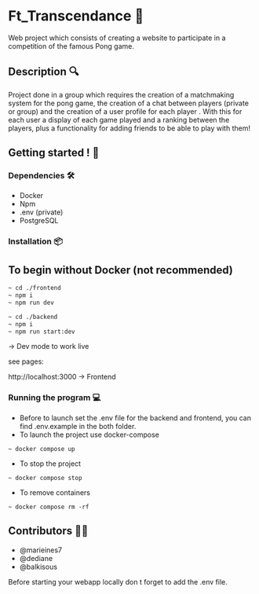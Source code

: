 # Ft_Transcendance 🏓

Web project which consists of creating a website to participate in a competition of the famous Pong game. 

## Description 🔍

Project done in a group which requires the creation of a matchmaking system for the pong game, the creation of a chat between players (private or group) and the creation of a user profile for each player . With this for each user a display of each game played and a ranking between the players, plus a functionality for adding friends to be able to play with them!

## Getting started ! 🏁

### Dependencies  🛠️
* Docker
* Npm
* .env (private)
* PostgreSQL

### Installation 📦

## To begin without Docker (not recommended)

```bash
~ cd ./frontend
~ npm i
~ npm run dev
````
```bash
~ cd ./backend
~ npm i
~ npm run start:dev
````
   -> Dev mode to work live

see pages:

http://localhost:3000 -> Frontend 


### Running the program 💻

* Before to launch set the .env file for the backend and frontend, you can find .env.example in the both folder.
* To launch the project use docker-compose
```
~ docker compose up
```
* To stop the project
 ```
~ docker compose stop
```
* To remove containers
```
~ docker compose rm -rf
```

## Contributors 👩‍💻
* @marieines7
* @dediane
* @balkisous


Before starting your webapp locally don t forget to add the .env file.
